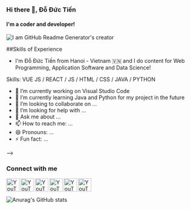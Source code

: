 ### Hi there 👋, Đỗ Đức Tiến
#### I'm a coder and developer!
![I am GitHub Readme Generator's creator](https://arturssmirnovs.github.io/github-profile-readme-generator/images/banner.png)

##Skills of Experience 
* I'm Đỗ Đức Tiến from Hanoi - Vietnam 🇻🇳 and I do content for Web Programming, Application Software and Data Science!

Skills: VUE JS / REACT / JS / HTML / CSS / JAVA / PYTHON

- 🔭 I’m currently working on Visual Studio Code
- 🌱 I’m currently learning Java and Python for my project in the future
- 👯 I’m looking to collaborate on ...
- 🤔 I’m looking for help with ...
- 💬 Ask me about ...
- 📫 How to reach me: ...
- 😄 Pronouns: ...
- ⚡ Fun fact: ...

-->
### Connect with me
<img align="left" alt="YouTube" width="35px" src="https://user-images.githubusercontent.com/73741677/168469494-241016c1-5a9a-44f2-9101-a58d878f3f31.png"/>
<img align="left" alt="YouTube" width="35px" src="https://user-images.githubusercontent.com/73741677/168469719-59a59aa9-99eb-4954-ac74-8ff8416831d2.png"/>
<img align="left" alt="YouTube" width="35px" src="https://user-images.githubusercontent.com/73741677/168469761-6b1e13f9-ff79-4459-a411-95e94e6864dd.png"/>
<img align="left" alt="YouTube" width="35px" src="https://user-images.githubusercontent.com/73741677/168469802-5f836b94-32bf-4ed2-b628-919444452849.png"/>
<img align="left" alt="YouTube" width="35px" src="https://user-images.githubusercontent.com/73741677/168469827-42c7136e-3d44-4245-a5e3-81960f7cf136.png"/>
<img align="left" alt="YouTube" width="35px" src="https://user-images.githubusercontent.com/73741677/168469839-af0ce893-4e1b-424c-87b4-b840be618006.png"/>

<br />
<br />

![Anurag's GitHub stats](https://github-readme-stats.vercel.app/api?username=outlook1227&show_icons=true&theme=dark)
